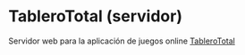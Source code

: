 # TableroTotal (servidor)
Servidor web para la aplicación de juegos online [TableroTotal](https://github.com/adrimr02/TableroTotal)
